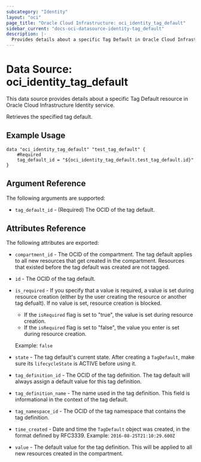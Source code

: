 ```yaml
---
subcategory: "Identity"
layout: "oci"
page_title: "Oracle Cloud Infrastructure: oci_identity_tag_default"
sidebar_current: "docs-oci-datasource-identity-tag_default"
description: |-
  Provides details about a specific Tag Default in Oracle Cloud Infrastructure Identity service
---
```


# Data Source: oci_identity_tag_default
This data source provides details about a specific Tag Default resource in Oracle Cloud Infrastructure Identity service.

Retrieves the specified tag default.


## Example Usage

```hcl
data "oci_identity_tag_default" "test_tag_default" {
	#Required
	tag_default_id = "${oci_identity_tag_default.test_tag_default.id}"
}
```

## Argument Reference

The following arguments are supported:

* `tag_default_id` - (Required) The OCID of the tag default.


## Attributes Reference

The following attributes are exported:

* `compartment_id` - The OCID of the compartment. The tag default applies to all new resources that get created in the compartment. Resources that existed before the tag default was created are not tagged. 
* `id` - The OCID of the tag default.
* `is_required` - If you specify that a value is required, a value is set during resource creation (either by the  user creating the resource or another tag defualt). If no value is set, resource creation is  blocked.
	* If the `isRequired` flag is set to "true", the value is set during resource creation.
	* If the `isRequired` flag is set to "false", the value you enter is set during resource creation.

	Example: `false` 
* `state` - The tag default's current state. After creating a `TagDefault`, make sure its `lifecycleState` is ACTIVE before using it. 
* `tag_definition_id` - The OCID of the tag definition. The tag default will always assign a default value for this tag definition. 
* `tag_definition_name` - The name used in the tag definition. This field is informational in the context of the tag default. 
* `tag_namespace_id` - The OCID of the tag namespace that contains the tag definition. 
* `time_created` - Date and time the `TagDefault` object was created, in the format defined by RFC3339.  Example: `2016-08-25T21:10:29.600Z` 
* `value` - The default value for the tag definition. This will be applied to all new resources created in the compartment. 


